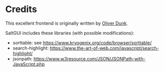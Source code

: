 # Credits

This excellent frontend is originally written by [Oliver Dunk](https://github.com/oliverdunk).

SaltGUI includes these libraries (with possible modifications):

- sorttable: see https://www.kryogenix.org/code/browser/sorttable/
- search-highlight: https://www.the-art-of-web.com/javascript/search-highlight/
- jsonpath: https://www.w3resource.com/JSON/JSONPath-with-JavaScript.php
